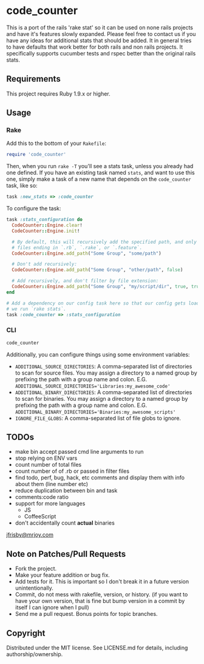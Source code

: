 # code_counter

This is a port of the rails 'rake stat' so it can be used on none rails
projects and have it's features slowly expanded. Please feel free to contact us
if you have any ideas for additional stats that should be added. It in general
tries to have defaults that work better for both rails and non rails projects.
It specifically supports cucumber tests and rspec better than the original
rails stats.


## Requirements

This project requires Ruby 1.9.x or higher.


## Usage

### Rake

Add this to the bottom of your `Rakefile`:

```ruby
require 'code_counter'
```

Then, when you run `rake -T` you'll see a stats task, unless you already had
one defined.  If you have an existing task named `stats`, and want to use this
one, simply make a task of a new name that depends on the `code_counter`
task, like so:

```ruby
task :new_stats => :code_counter
```

To configure the task:

```ruby
task :stats_configuration do
  CodeCounter::Engine.clear!
  CodeCounter::Engine.init!

  # By default, this will recursively add the specified path, and only look for
  # files ending in `.rb`, `.rake`, or `.feature`.
  CodeCounter::Engine.add_path("Some Group", "some/path")

  # Don't add recursively:
  CodeCounter::Engine.add_path("Some Group", "other/path", false)

  # Add recursively, and don't filter by file extension:
  CodeCounter::Engine.add_path("Some Group", "my/script/dir", true, true)
end

# Add a dependency on our config task here so that our config gets loaded when
# we run `rake stats`.
task :code_counter => :stats_configuration
```


### CLI

```bash
code_counter
```

Additionally, you can configure things using some environment variables:

* `ADDITIONAL_SOURCE_DIRECTORIES`: A comma-separated list of directories to
  scan for source files.  You may assign a directory to a named group by
  prefixing the path with a group name and colon.  E.G. `ADDITIONAL_SOURCE_DIRECTORIES='Libraries:my_awesome_code'`
* `ADDITIONAL_BINARY_DIRECTORIES`: A comma-separated list of directories to
  scan for binaries.  You may assign a directory to a named group by prefixing
  the path with a group name and colon.  E.G. `ADDITIONAL_BINARY_DIRECTORIES='Binaries:my_awesome_scripts'`
* `IGNORE_FILE_GLOBS`: A comma-separated list of file globs to ignore.


## TODOs

* make bin accept passed cmd line arguments to run
* stop relying on ENV vars
* count number of total files
* count number of of .rb or passed in filter files
* find todo, perf, bug, hack, etc comments and display them with info about
  them (line number etc)
* reduce duplication between bin and task
* comments:code ratio
* support for more languages
    * JS
    * CoffeeScript
* don't accidentally count __actual__ binaries

[jfrisby@mrjoy.com](mailto:jfrisby@mrjoy.com)


## Note on Patches/Pull Requests

* Fork the project.
* Make your feature addition or bug fix.
* Add tests for it. This is important so I don't break it in a future version
  unintentionally.
* Commit, do not mess with rakefile, version, or history.  (if you want to have
  your own version, that is fine but bump version in a commit by itself I can
  ignore when I pull)
* Send me a pull request. Bonus points for topic branches.


## Copyright

Distributed under the MIT license.  See LICENSE.md for details, including
authorship/ownership.
